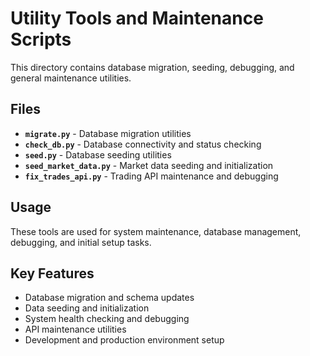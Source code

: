 # Utility Tools and Maintenance Scripts

This directory contains database migration, seeding, debugging, and general maintenance utilities.

## Files

- **`migrate.py`** - Database migration utilities
- **`check_db.py`** - Database connectivity and status checking
- **`seed.py`** - Database seeding utilities  
- **`seed_market_data.py`** - Market data seeding and initialization
- **`fix_trades_api.py`** - Trading API maintenance and debugging

## Usage

These tools are used for system maintenance, database management, debugging, and initial setup tasks.

## Key Features

- Database migration and schema updates
- Data seeding and initialization
- System health checking and debugging
- API maintenance utilities
- Development and production environment setup